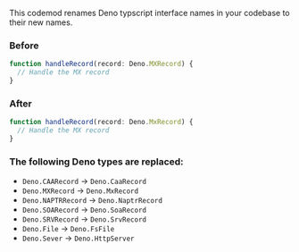 This codemod renames Deno typscript interface names in your codebase to their new names. 

### Before

```ts
function handleRecord(record: Deno.MXRecord) {
  // Handle the MX record
}
```

### After

```ts
function handleRecord(record: Deno.MxRecord) {
  // Handle the MX record
}
```

### The following Deno types are replaced:

- `Deno.CAARecord` → `Deno.CaaRecord`
- `Deno.MXRecord` → `Deno.MxRecord`
- `Deno.NAPTRRecord` → `Deno.NaptrRecord`
- `Deno.SOARecord` → `Deno.SoaRecord`
- `Deno.SRVRecord` → `Deno.SrvRecord`
- `Deno.File` → `Deno.FsFile`
- `Deno.Sever` → `Deno.HttpServer`
